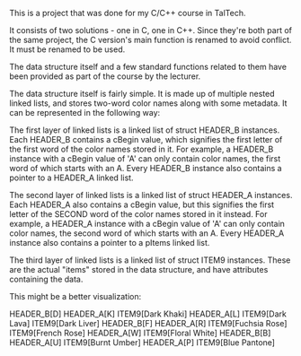 This is a project that was done for my C/C++ course in TalTech.

It consists of two solutions - one in C, one in C++. Since they're both part of the same project, the C version's main function is renamed to avoid conflict.
It must be renamed to be used.

The data structure itself and a few standard functions related to them have been provided as part of the course by the lecturer.

The data structure itself is fairly simple. It is made up of multiple nested linked lists, and stores two-word color names along with some metadata.
It can be represented in the following way:

The first layer of linked lists is a linked list of struct HEADER_B instances. Each HEADER_B contains a cBegin value, which signifies the first letter of the
first word of the color names stored in it. For example, a HEADER_B instance with a cBegin value of 'A' can only contain color names, the first word of which
starts with an A. Every HEADER_B instance also contains a pointer to a HEADER_A linked list.

The second layer of linked lists is a linked list of struct HEADER_A instances. Each HEADER_A also contains a cBegin value, but this signifies the first letter
of the SECOND word of the color names stored in it instead. For example, a HEADER_A instance with a cBegin value of 'A' can only contain color names, the second
word of which starts with an A. Every HEADER_A instance also contains a pointer to a pItems linked list.

The third layer of linked lists is a linked list of struct ITEM9 instances. These are the actual "items" stored in the data structure, and have attributes containing
the data.

This might be a better visualization:

HEADER_B[D]
    HEADER_A[K]
        ITEM9[Dark Khaki]
    HEADER_A[L]
        ITEM9[Dark Lava]
        ITEM9[Dark Liver]
HEADER_B[F]
    HEADER_A[R]
        ITEM9[Fuchsia Rose]
        ITEM9[French Rose]
    HEADER_A[W]
        ITEM9[Floral White]
HEADER_B[B]
    HEADER_A[U]
        ITEM9[Burnt Umber]
    HEADER_A[P]
        ITEM9[Blue Pantone]
